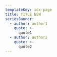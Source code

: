 ```yaml
---
templateKey: idx-page
title: TITLE NEW
seriesBanner:
  - author: author1
    quote: >-
      quote1
  - author: author2
    quote: >-
      quote2
---
```

